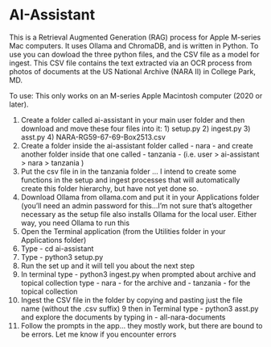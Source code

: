 # AI-Assistant
This is a Retrieval Augmented Generation (RAG) process for Apple M-series Mac computers. It uses Ollama and ChromaDB, and is written in Python.
To use you can dowload the three python files, and the CSV file as a model for ingest. This CSV file contains the text extracted via an OCR process from photos of documents at the US National Archive (NARA II) in College Park, MD. 

To use: This only works on an M-series Apple Macintosh computer (2020 or later). 

1. Create a folder called ai-assistant in your main user folder and then download and move these four files into it: 1) setup.py 2) ingest.py 3) asst.py 4) NARA-RG59-67-69-Box2513.csv
2. Create a folder inside the ai-assistant folder called - nara - and create another folder inside that one called - tanzania -  (i.e. user > ai-assistant > nara > tanzania )
3. Put the csv file in in the tanzania folder  ... I intend to create some functions in the setup and ingest processes that will automatically create this folder hierarchy, but have not yet done so. 
4. Download Ollama from ollama.com and put it in your Applications folder (you’ll need an admin password for this…I’m not sure that’s altogether necessary as the setup file also installs Ollama for the local user. Either way, you need Ollama to run this
5. Open the Terminal application (from the Utilities folder in your Applications folder)
6. Type - cd ai-assistant
7. Type - python3 setup.py
8. Run the set up and it will tell you about the next step
9. In terminal type - python3 ingest.py when prompted about archive and topical collection type - nara - for the archive and - tanzania - for the topical collection
10. Ingest the CSV file in the folder by copying and pasting just the file name (without the .csv suffix)
9 then in Terminal type - python3 asst.py and explore the documents by typing in - all-nara-documents
11. Follow the prompts in the app… they mostly work, but there are bound to be errors. Let me know if you encounter errors

